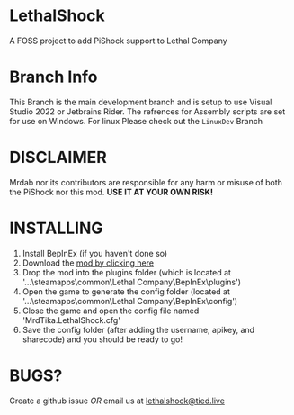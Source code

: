 # LethalShock
A FOSS project to add PiShock support to Lethal Company

# Branch Info

This Branch is the main development branch and is setup to use Visual Studio 2022 or Jetbrains Rider. The refrences for Assembly scripts are set for use on Windows. For linux Please check out the `LinuxDev` Branch

# DISCLAIMER
Mrdab nor its contributors are responsible for any harm or misuse of both the PiShock nor this mod. **USE IT AT YOUR OWN RISK!**

# INSTALLING

1. Install BepInEx (if you haven't done so)
2. Download the [mod by clicking here](https://github.com/Mrdabup/LethalShock/releases/download/Release/LethalShock.dll)
3. Drop the mod into the plugins folder (which is located at '...\steamapps\common\Lethal Company\BepInEx\plugins')
4. Open the game to generate the config folder (located at '...\steamapps\common\Lethal Company\BepInEx\config')
5. Close the game and open the config file named 'MrdTika.LethalShock.cfg'
6. Save the config folder (after adding the username, apikey, and sharecode) and you should be ready to go!

# BUGS?

Create a github issue *OR* email us at lethalshock@tied.live